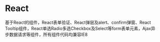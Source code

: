 # React
基于React的组件，React表单验证、React弹层及alert、confirm弹窗、React Tooltip组件，React单选Radio多选Checkbox及Select等form表单元素，Ajax异步数据请求等组件，所有组件代码均兼容IE8
